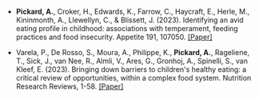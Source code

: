 -   <strong><strong>Pickard, A.</strong></strong>, Croker, H., Edwards, K., Farrow, C., Haycraft, E., Herle, M., Kininmonth, A., Llewellyn, C., & Blissett, J. (2023). Identifying an avid eating profile in childhood: associations with temperament, feeding practices and food insecurity. Appetite 191, 107050. [[Paper]](https://doi.org/10.1016/j.appet.2023.107050)

-   Varela, P., De Rosso, S., Moura, A., Philippe, K., <strong><strong>Pickard, A.</strong></strong>, Rageliene, T., Sick, J., van Nee, R., Almli, V., Ares, G., Gronhoj, A., Spinelli, S., van Kleef, E. (2023). Bringing down barriers to children's healthy eating: a critical review of opportunities, within a complex food system. Nutrition Research Reviews, 1-58. [[Paper]](https://doi.org/10.1017/S0954422423000203)
